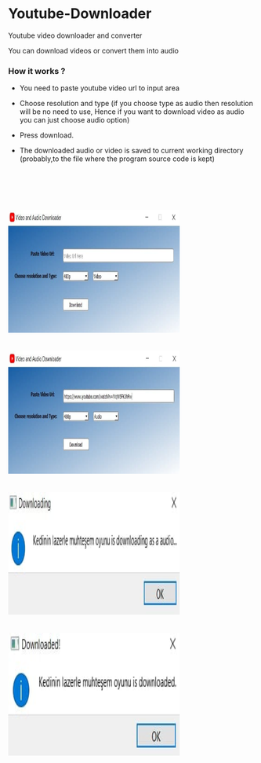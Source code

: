 # Youtube-Downloader
Youtube video downloader and converter



You can download videos or convert them into audio 

### How it works ?

* You need to paste youtube video url to input area

* Choose resolution and type (if you choose type as audio then resolution will be no need to use, Hence if you want to download video as audio you can just choose audio option)

* Press download.

* The downloaded audio or video is saved to current working directory (probably,to the file where the program source code is kept)


<br></br>
<br></br>

<div><img src="https://github.com/ErdalNayir/Youtube-Downloader/blob/main/pytube/photo1.jpg" height="250" width="350" /></div>
<br></br>
<div><img src="https://github.com/ErdalNayir/Youtube-Downloader/blob/main/pytube/photo2.jpg" height="250" width="350" /></div> 
<br></br>
<div><img src="https://github.com/ErdalNayir/Youtube-Downloader/blob/main/pytube/photo3.jpg" height="250" width="350" /></div>
<br></br>
<div><img src="https://github.com/ErdalNayir/Youtube-Downloader/blob/main/pytube/photo4.jpg" height="250" width="350" /></div>


<br></br>
